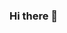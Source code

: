 ### Hi there 👋

<!--
**tairone32/tairone32** is a ✨ _special_ ✨ repository because its `README.md` (this file) appears on your GitHub profile.


![Caio Tairone's github stats](https://github-readme-stats.vercel.app/api?username=tairone32&show_icons=true&theme=radical)


Here are some ideas to get you started:

- 🔭 I’m currently working on ...
- 🌱 I’m currently learning ...
- 👯 I’m looking to collaborate on ...
- 🤔 I’m looking for help with ...
- 💬 Ask me about ...
- 📫 How to reach me: ...
- 😄 Pronouns: ...
- ⚡ Fun fact: ...
-->
